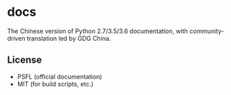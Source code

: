 # docs

The Chinese version of Python 2.7/3.5/3.6 documentation, with community-driven
translation led by GDG China.

## License

- PSFL (official documentation)
- MIT (for build scripts, etc.)
